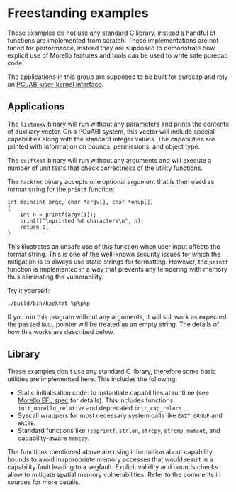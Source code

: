 # Freestanding examples

These examples do not use any standard C library, instead a handful
of functions are implemented from scratch. These implementations are
not tuned for performance, instead they are supposed to demonstrate
how explicit use of Morello features and tools can be used to write
safe purecap code.

The applications in this group are supposed to be built for purecap
and rely on [PCuABI user-kernel interface][pcuabi].

## Applications

The `listauxv` binary will run without any parameters and prints the
contents of auxiliary vector. On a PCuABI system, this vector will
include special capabilities along with the standard integer values.
The capabilities are printed with information on bounds, permissions,
and object type.

The `selftest` binary will run without any arguments and will execute
a number of unit tests that check correctness of the utility functions.

The `hackfmt` binary accepts one optional argument that is then used
as format string for the `printf` function:

    int main(int argc, char *argv[], char *envp[])
    {
        int n = printf(argv[1]);
        printf("\nprinted %d characters\n", n);
        return 0;
    }

This illustrates an unsafe use of this function when user input affects
the format string. This is one of the well-known security issues for
which the mitigation is to always use static strings for formatting.
However, the `printf` function is implemented in a way that prevents
any tempering with memory thus eliminating the vulnerability.

Try it yourself:

    ./build/bin/hackfmt %p%p%p

If you run this program without any arguments, it will still work as
expected: the passed `NULL` pointer will be treated as an empty string.
The details of how this works are described below.

## Library

These examples don't use any standard C library, therefore some basic
utilities are implemented here. This includes the following:

- Static initialisation code: to instantiate capabilities at runtime
  (see [Morello EFL spec][elf] for details). This includes functions
  `init_morello_relative` and deprecated `init_cap_relocs`.
- Syscall wrappers for most necessary system calls like `EXIT_GROUP`
  and `WRITE`.
- Standard functions like `(s)printf`, `strlen`, `strcpy`, `strcmp`,
  `memset`, and capability-aware `memcpy`.

The functions mentioned above are using information about capability
bounds to avoid inappropriate memory accesses that would result in a
capability fault leading to a segfault. Explicit validity and bounds
checks allow to mitigate spatial memory vulnerabilities. Refer to the
comments in sources for more details.

[pcuabi]: https://git.morello-project.org/morello/kernel/linux/-/wikis/
[elf]: https://github.com/ARM-software/abi-aa/blob/main/aaelf64-morello/aaelf64-morello.rst
